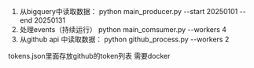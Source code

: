 1. 从bigquery中读取数据： python main_producer.py --start 20250101 --end 20250131
2. 处理events（持续运行） python main_comsumer.py --workers 4
3. 从github api 中读取数据： python github_process.py --workers 2

tokens.json里面存放github的token列表
需要docker